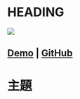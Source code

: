 # **HEADING**
![](../images/PROJECT.jpg)

## [Demo](https://jamestong10.github.io/Javascript30/PROJECT/index.html) | [GitHub](https://github.com/jamestong10/Javascript30/tree/master/PROJECT)

# 主題

